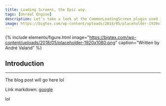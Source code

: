 ```yaml
---
title: Loading Screens, the Epic way.
tags: [Unreal Engine]
description: Let's take a look at the CommonLoadingScreen plugin used in Epic's Lyra content example. Click to read more...
image: https://bigtex.com/wp-content/uploads/2018/05/placeholder-1920x1080.png
---
```


<!-- Intro Image -->

{% include elements/figure.html image="https://bigtex.com/wp-content/uploads/2018/05/placeholder-1920x1080.png" caption="Written by André Valand" %}

<!-- Blog Post Content -->

## Introduction
---

The blog post will go here lol

Link markdown: [google](https://google.com/)

lol
